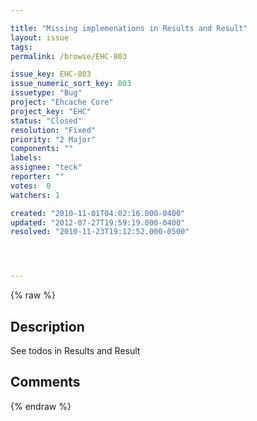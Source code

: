 ```yaml
---

title: "Missing implemenations in Results and Result"
layout: issue
tags: 
permalink: /browse/EHC-803

issue_key: EHC-803
issue_numeric_sort_key: 803
issuetype: "Bug"
project: "Ehcache Core"
project_key: "EHC"
status: "Closed"
resolution: "Fixed"
priority: "2 Major"
components: ""
labels: 
assignee: "teck"
reporter: ""
votes:  0
watchers: 1

created: "2010-11-01T04:02:16.000-0400"
updated: "2012-07-27T19:59:19.000-0400"
resolved: "2010-11-23T19:12:52.000-0500"




---
```


{% raw %}

## Description

<div markdown="1" class="description">

See todos in Results and Result

</div>

## Comments



{% endraw %}
